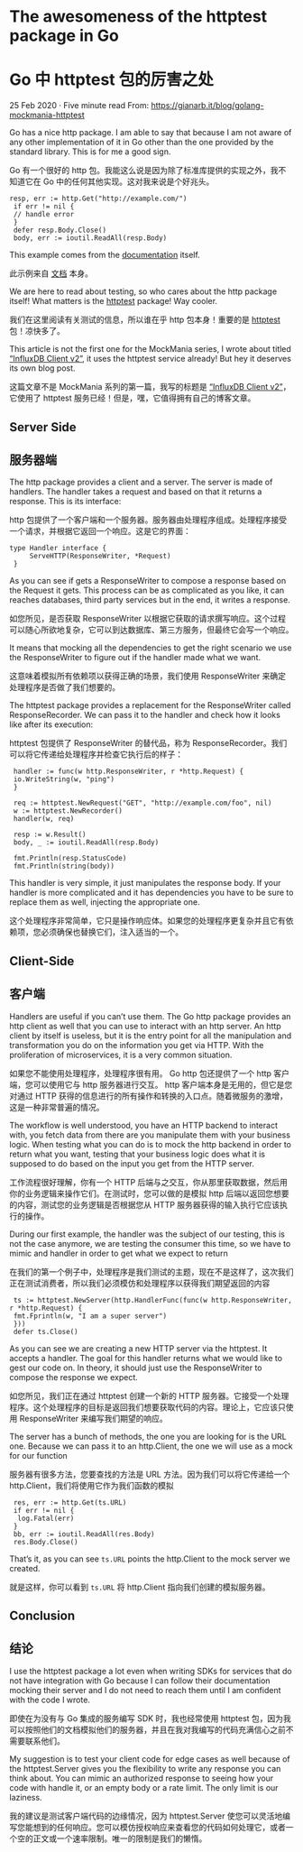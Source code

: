 # The awesomeness of the httptest package in Go

# Go 中 httptest 包的厉害之处

25 Feb 2020 ·   Five minute read From: https://gianarb.it/blog/golang-mockmania-httptest

Go has a nice http package. I am able to say that because I am not aware of any other implementation of it in Go other than the one provided by the standard library. This is for me a good sign.

Go 有一个很好的 http 包。我能这么说是因为除了标准库提供的实现之外，我不知道它在 Go 中的任何其他实现。这对我来说是个好兆头。

```
resp, err := http.Get("http://example.com/")
 if err != nil {
 // handle error
 }
 defer resp.Body.Close()
 body, err := ioutil.ReadAll(resp.Body)
```


This example comes from the [documentation](https://golang.org/pkg/net/http/) itself.

此示例来自 [文档](https://golang.org/pkg/net/http/) 本身。

We are here to read about testing, so who cares about the http package itself! What matters is the [httptest](https://golang.org/pkg/net/http/httptest/) package! Way cooler.

我们在这里阅读有关测试的信息，所以谁在乎 http 包本身！重要的是 [httptest](https://golang.org/pkg/net/http/httptest/) 包！凉快多了。

This article is not the first one for the MockMania series, I wrote about titled [“InfluxDB Client v2”](https://gianarb.it/blog/golang-mockmania-influxdb-v2-client), it uses the httptest service already! But hey it deserves its own blog post.

这篇文章不是 MockMania 系列的第一篇，我写的标题是 [“InfluxDB Client v2”](https://gianarb.it/blog/golang-mockmania-influxdb-v2-client)，它使用了 httptest 服务已经！但是，嘿，它值得拥有自己的博客文章。

## Server Side

## 服务器端

The http package provides a client and a server. The server is made of handlers. The handler takes a request and based on that it returns a response. This is its interface:

http 包提供了一个客户端和一个服务器。服务器由处理程序组成。处理程序接受一个请求，并根据它返回一个响应。这是它的界面：

```
type Handler interface {
     ServeHTTP(ResponseWriter, *Request)
 }
```


As you can see if gets a ResponseWriter to compose a response based on the Request it gets. This process can be as complicated as you like, it can reaches databases, third party services but in the end, it writes a response.

如您所见，是否获取 ResponseWriter 以根据它获取的请求撰写响应。这个过程可以随心所欲地复杂，它可以到达数据库、第三方服务，但最终它会写一个响应。

It means that mocking all the dependencies to get the right scenario we use the ResponseWriter to figure out if the handler made what we want.

这意味着模拟所有依赖项以获得正确的场景，我们使用 ResponseWriter 来确定处理程序是否做了我们想要的。

The httptest package provides a replacement for the ResponseWriter called ResponseRecorder. We can pass it to the handler and check how it looks like after its execution:

httptest 包提供了 ResponseWriter 的替代品，称为 ResponseRecorder。我们可以将它传递给处理程序并检查它执行后的样子：

```
 handler := func(w http.ResponseWriter, r *http.Request) {
 io.WriteString(w, "ping")
 }

 req := httptest.NewRequest("GET", "http://example.com/foo", nil)
 w := httptest.NewRecorder()
 handler(w, req)

 resp := w.Result()
 body, _ := ioutil.ReadAll(resp.Body)

 fmt.Println(resp.StatusCode)
 fmt.Println(string(body))
```


This handler is very simple, it just manipulates the response body. If your handler is more complicated and it has dependencies you have to be sure to replace them as well, injecting the appropriate one.

这个处理程序非常简单，它只是操作响应体。如果您的处理程序更复杂并且它有依赖项，您必须确保也替换它们，注入适当的一个。

## Client-Side

## 客户端

Handlers are useful if you can’t use them. The Go http package provides an http client as well that you can use to interact with an http server. An http client by itself is useless, but it is the entry point for all the manipulation and transformation you do on the information you get via HTTP. With the proliferation of microservices, it is a very common situation.

如果您不能使用处理程序，处理程序很有用。 Go http 包还提供了一个 http 客户端，您可以使用它与 http 服务器进行交互。 http 客户端本身是无用的，但它是您对通过 HTTP 获得的信息进行的所有操作和转换的入口点。随着微服务的激增，这是一种非常普遍的情况。

The workflow is well understood, you have an HTTP backend to interact with, you fetch data from there are you manipulate them with your business logic. When testing what you can do is to mock the http backend in order to return what you want, testing that your business logic does what it is supposed to do based on the input you get from the HTTP server.

工作流程很好理解，你有一个 HTTP 后端与之交互，你从那里获取数据，然后用你的业务逻辑来操作它们。在测试时，您可以做的是模拟 http 后端以返回您想要的内容，测试您的业务逻辑是否根据您从 HTTP 服务器获得的输入执行它应该执行的操作。

During our first example, the handler was the subject of our testing, this is not the case anymore, we are testing the consumer this time, so we have to mimic and handler in order to get what we expect to return

在我们的第一个例子中，处理程序是我们测试的主题，现在不是这样了，这次我们正在测试消费者，所以我们必须模仿和处理程序以获得我们期望返回的内容

```
 ts := httptest.NewServer(http.HandlerFunc(func(w http.ResponseWriter, r *http.Request) {
 fmt.Fprintln(w, "I am a super server")
 }))
 defer ts.Close()
```


As you can see we are creating a new HTTP server via the httptest. It accepts a handler. The goal for this handler returns what we would like to gest our code on. In theory, it should just use the ResponseWriter to compose the response we expect.

如您所见，我们正在通过 httptest 创建一个新的 HTTP 服务器。它接受一个处理程序。这个处理程序的目标是返回我们想要获取代码的内容。理论上，它应该只使用 ResponseWriter 来编写我们期望的响应。

The server has a bunch of methods, the one you are looking for is the URL one. Because we can pass it to an http.Client, the one we will use as a mock for our function

服务器有很多方法，您要查找的方法是 URL 方法。因为我们可以将它传递给一个 http.Client，我们将使用它作为我们函数的模拟

```
 res, err := http.Get(ts.URL)
 if err != nil {
  log.Fatal(err)
 }
 bb, err := ioutil.ReadAll(res.Body)
 res.Body.Close()
```


That’s it, as you can see `ts.URL` points the http.Client to the mock server we created.

就是这样，你可以看到 `ts.URL` 将 http.Client 指向我们创建的模拟服务器。

## Conclusion

## 结论

I use the httptest package a lot even when writing SDKs for services that do not have integration with Go because I can follow their documentation mocking their server and I do not need to reach them until I am confident with the code I wrote.

即使在为没有与 Go 集成的服务编写 SDK 时，我也经常使用 httptest 包，因为我可以按照他们的文档模拟他们的服务器，并且在我对我编写的代码充满信心之前不需要联系他们。

My suggestion is to test your client code for edge cases as well because of the httptest.Server gives you the flexibility to write any response you can think about. You can mimic an authorized response to seeing how your code with handle it, or an empty body or a rate limit. The only limit is our laziness. 

我的建议是测试客户端代码的边缘情况，因为 httptest.Server 使您可以灵活地编写您能想到的任何响应。您可以模仿授权响应来查看您的代码如何处理它，或者一个空的正文或一个速率限制。唯一的限制是我们的懒惰。
